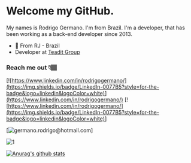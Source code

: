 # Welcome my GitHub.

My names is Rodrigo Germano. I'm from Brazil. I'm a developer, that has been working as a back-end developer since 2013. 

- 📍 From RJ - Brazil 
-  Developer at [Teadit Group](https://teadit.com/)

### Reach me out 👇🏽

[![https://www.linkedin.com/in/rodrigogermano/](https://img.shields.io/badge/LinkedIn-0077B5?style=for-the-badge&logo=linkedin&logoColor=white)](https://www.linkedin.com/in/rodrigogermano/)
[![https://www.linkedin.com/in/rodrigogermano/](https://img.shields.io/badge/LinkedIn-0077B5?style=for-the-badge&logo=linkedin&logoColor=white)]

[![germano.rodrigo@hotmail.com](https://img.shields.io/badge/Microsoft_Outlook-0078D4?style=for-the-badge&logo=microsoft-outlook&logoColor=white)]

![1](https://github-readme-stats.vercel.app/api/top-langs/?username=rodrigogermano&theme=blue-green)

[![Anurag's github stats](https://github-readme-stats.vercel.app/api?username=rodrigogermano&theme=blue-green)](https://github.com/rodrigo.germano/github-readme-stats)
